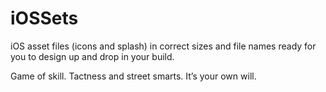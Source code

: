 iOSSets
=======

iOS asset files (icons and splash) in correct sizes and file names ready for you to design up and drop in your build.

Game of skill.
Tactness and street smarts.
It’s your own will.